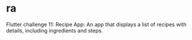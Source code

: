 # ra
Flutter challenge 11: Recipe App: An app that displays a list of recipes with details, including ingredients and steps.
